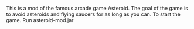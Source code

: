 This is a mod of the famous arcade game Asteroid. The goal of the game is to avoid asteroids and flying saucers for as long as you can. To start the game. Run asteroid-mod.jar
